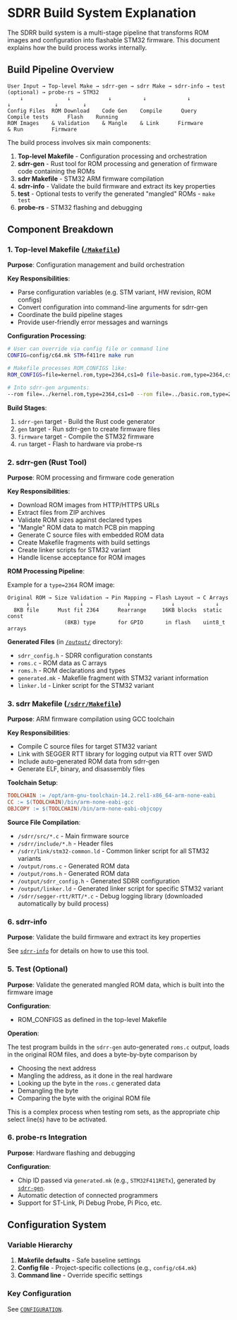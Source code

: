 # SDRR Build System Explanation

The SDRR build system is a multi-stage pipeline that transforms ROM images and configuration into flashable STM32 firmware. This document explains how the build process works internally.

## Build Pipeline Overview

```ascii
User Input → Top-level Make → sdrr-gen → sdrr Make → sdrr-info → test (optional) → probe-rs → STM32
    ↓              ↓            ↓          ↓             ↓              ↓              ↓        ↓
Config Files  ROM Download    Code Gen    Compile      Query      Compile tests      Flash    Running
ROM Images    & Validation    & Mangle    & Link      Firmware        & Run         Firmware
```

The build process involves six main components:

1. **Top-level Makefile** - Configuration processing and orchestration
2. **sdrr-gen** - Rust tool for ROM processing and generation of firmware code containing the ROMs
3. **sdrr Makefile** - STM32 ARM firmware compilation
4. **sdrr-info** - Validate the build firmware and extract its key properties
5. **test** - Optional tests to verify the generated "mangled" ROMs - `make test`
6. **probe-rs** - STM32 flashing and debugging

## Component Breakdown

### 1. Top-level Makefile ([`/Makefile`](/Makefile))

**Purpose**: Configuration management and build orchestration

**Key Responsibilities**:

- Parse configuration variables (e.g. STM variant, HW revision, ROM configs)
- Convert configuration into command-line arguments for sdrr-gen
- Coordinate the build pipeline stages
- Provide user-friendly error messages and warnings

**Configuration Processing**:

```bash
# User can override via config file or command line
CONFIG=config/c64.mk STM=f411re make run

# Makefile processes ROM_CONFIGS like:
ROM_CONFIGS=file=kernel.rom,type=2364,cs1=0 file=basic.rom,type=2364,cs1=0

# Into sdrr-gen arguments:
--rom file=../kernel.rom,type=2364,cs1=0 --rom file=../basic.rom,type=2364,cs1=0
```

**Build Stages**:

1. `sdrr-gen` target - Build the Rust code generator
2. `gen` target - Run sdrr-gen to create firmware files
3. `firmware` target - Compile the STM32 firmware
4. `run` target - Flash to hardware via probe-rs

### 2. sdrr-gen (Rust Tool)

**Purpose**: ROM processing and firmware code generation

**Key Responsibilities**:

- Download ROM images from HTTP/HTTPS URLs
- Extract files from ZIP archives
- Validate ROM sizes against declared types
- "Mangle" ROM data to match PCB pin mapping
- Generate C source files with embedded ROM data
- Create Makefile fragments with build settings
- Create linker scripts for STM32 variant
- Handle license acceptance for ROM images

**ROM Processing Pipeline**:

Example for a `type=2364` ROM image:

```ascii
Original ROM → Size Validation → Pin Mapping → Flash Layout → C Arrays
      ↓                ↓              ↓             ↓             ↓
  8KB file      Must fit 2364      Rearrange     16KB blocks  static const
                  (8KB) type       for GPIO       in flash    uint8_t arrays
```

**Generated Files** (in [`/output/`](/output/) directory):

- `sdrr_config.h` - SDRR configuration constants
- `roms.c` - ROM data as C arrays
- `roms.h` - ROM declarations and types  
- `generated.mk` - Makefile fragment with STM32 variant information
- `linker.ld` - Linker script for the STM32 variant

### 3. sdrr Makefile ([`/sdrr/Makefile`](/sdrr/Makefile))

**Purpose**: ARM firmware compilation using GCC toolchain

**Key Responsibilities**:

- Compile C source files for target STM32 variant
- Link with SEGGER RTT library for logging output via RTT over SWD
- Include auto-generated ROM data from sdrr-gen
- Generate ELF, binary, and disassembly files

**Toolchain Setup**:

```makefile
TOOLCHAIN := /opt/arm-gnu-toolchain-14.2.rel1-x86_64-arm-none-eabi
CC := $(TOOLCHAIN)/bin/arm-none-eabi-gcc
OBJCOPY := $(TOOLCHAIN)/bin/arm-none-eabi-objcopy
```

**Source File Compilation**:

- `/sdrr/src/*.c` - Main firmware source
- `/sdrr/include/*.h` - Header files
- `/sdrr/link/stm32-common.ld` - Common linker script for all STM32 variants
- `/output/roms.c` - Generated ROM data
- `/output/roms.h` - Generated ROM data
- `/output/sdrr_config.h` - Generated SDRR configuration
- `/output/linker.ld` - Generated linker script for specific STM32 variant
- `/sdrr/segger-rtt/RTT/*.c` - Debug logging library (downloaded automatically by build process)

### 6. sdrr-info

**Purpose**: Validate the build firmware and extract its key properties

See [`sdrr-info`](/rust/sdrr-info/README.md) for details on how to use this tool.

### 5. Test (Optional)

**Purpose**: Validate the generated mangled ROM data, which is built into the firmware image

**Configuration**:

- ROM_CONFIGS as defined in the top-level Makefile

**Operation**:

The test program builds in the `sdrr-gen` auto-generated `roms.c` output, loads in the original ROM files, and does a byte-by-byte comparison by

- Choosing the next address
- Mangling the address, as it done in the real hardware
- Looking up the byte in the `roms.c` generated data
- Demangling the byte
- Comparing the byte with the original ROM file

This is a complex process when testing rom sets, as the appropriate chip select line(s) have to be activated.

### 6. probe-rs Integration

**Purpose**: Hardware flashing and debugging

**Configuration**:

- Chip ID passed via `generated.mk` (e.g., `STM32F411RETx`), generated by [`sdrr-gen`](#2-sdrr-gen-rust-tool).
- Automatic detection of connected programmers
- Support for ST-Link, Pi Debug Probe, Pi Pico, etc.

## Configuration System

### Variable Hierarchy

1. **Makefile defaults** - Safe baseline settings
2. **Config file** - Project-specific collections (e.g., `config/c64.mk`)
3. **Command line** - Override specific settings

### Key Configuration

See [`CONFIGURATION`](/docs/CONFIGURATION.md).
